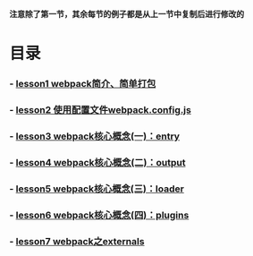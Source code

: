 **注意除了第一节，其余每节的例子都是从上一节中复制后进行修改的**
# 目录
### - [lesson1 webpack简介、简单打包](https://github.com/yancongcong1/blog/tree/master/webpack/简介.md)
### - [lesson2 使用配置文件webpack.config.js](https://github.com/yancongcong1/blog/tree/master/webpack/配置文件.md)
### - [lesson3 webpack核心概念(一)：entry](https://github.com/yancongcong1/blog/tree/master/webpack/entry.md)
### - [lesson4 webpack核心概念(二)：output](https://github.com/yancongcong1/blog/tree/master/webpack/output.md)
### - [lesson5 webpack核心概念(三)：loader](https://github.com/yancongcong1/blog/tree/master/webpack/loaders.md)
### - [lesson6 webpack核心概念(四)：plugins](https://github.com/yancongcong1/blog/tree/master/webpack/plugins.md)
### - [lesson7 webpack之externals](https://github.com/yancongcong1/blog/tree/master/webpack/externals.md)